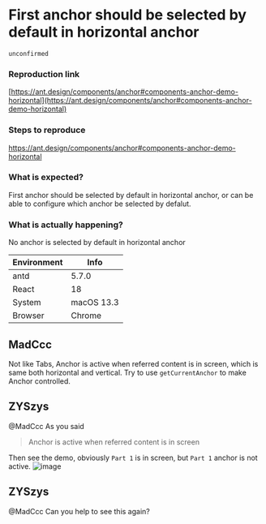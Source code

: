 # First anchor should be selected by default in horizontal anchor

`unconfirmed`

### Reproduction link

[https://ant.design/components/anchor#components-anchor-demo-horizontal](https://ant.design/components/anchor#components-anchor-demo-horizontal)

### Steps to reproduce

https://ant.design/components/anchor#components-anchor-demo-horizontal

### What is expected?

First anchor should be selected by default in horizontal anchor, or can be able to configure which anchor be selected by defalut.

### What is actually happening?

No anchor is selected by default in horizontal anchor

| Environment | Info       |
| ----------- | ---------- |
| antd        | 5.7.0      |
| React       | 18         |
| System      | macOS 13.3 |
| Browser     | Chrome     |

<!-- generated by ant-design-issue-helper. DO NOT REMOVE -->

## MadCcc

Not like Tabs, Anchor is active when referred content is in screen, which is same both horizontal and vertical.
Try to use `getCurrentAnchor` to make Anchor controlled.

## ZYSzys

@MadCcc As you said

> Anchor is active when referred content is in screen

Then see the demo, obviously `Part 1` is in screen, but `Part 1` anchor is not active.
![image](https://github.com/ant-design/ant-design/assets/23313266/13ecc1c5-6f22-4a17-964a-68e22dfad996)

## ZYSzys

@MadCcc Can you help to see this again?
